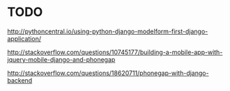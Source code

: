 #  TODO 

http://pythoncentral.io/using-python-django-modelform-first-django-application/

http://stackoverflow.com/questions/10745177/building-a-mobile-app-with-jquery-mobile-django-and-phonegap

http://stackoverflow.com/questions/18620711/phonegap-with-django-backend